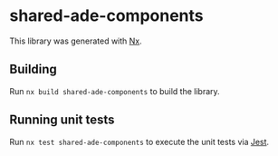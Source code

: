 # shared-ade-components

This library was generated with [Nx](https://nx.dev).

## Building

Run `nx build shared-ade-components` to build the library.

## Running unit tests

Run `nx test shared-ade-components` to execute the unit tests via [Jest](https://jestjs.io).
